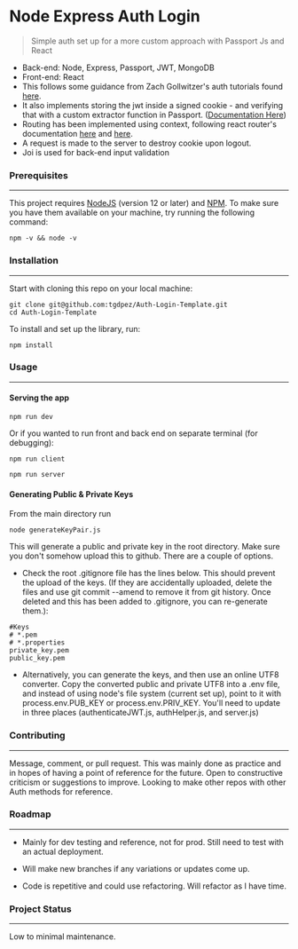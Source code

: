 # Node Express Auth Login

> Simple auth set up for a more custom approach with Passport Js and React

- Back-end: Node, Express, Passport, JWT, MongoDB
- Front-end: React
- This follows some guidance from Zach Gollwitzer's auth tutorials found [here](https://www.youtube.com/playlist?list=PLYQSCk-qyTW2ewJ05f_GKHtTIzjynDgjK).
- It also implements storing the jwt inside a signed cookie - and verifying that with a custom extractor function in Passport. ([Documentation Here](http://www.passportjs.org/packages/passport-jwt/))
- Routing has been implemented using context, following react router's documentation [here](https://reactrouter.com/web/example/auth-workflow) and [here](https://usehooks.com/useAuth/).
- A request is made to the server to destroy cookie upon logout.
- Joi is used for back-end input validation

### Prerequisites

---

This project requires [NodeJS](http://nodejs.org/) (version 12 or later) and [NPM](https://npmjs.org/). To make sure you have them available on your machine, try running the following command:

```
npm -v && node -v
```

### Installation

---

Start with cloning this repo on your local machine:

```
git clone git@github.com:tgdpez/Auth-Login-Template.git
cd Auth-Login-Template
```

To install and set up the library, run:

```
npm install
```

### Usage

---

#### Serving the app

```
npm run dev
```

Or if you wanted to run front and back end on separate terminal (for debugging):

```
npm run client
```

```
npm run server
```

#### Generating Public & Private Keys

From the main directory run

```
node generateKeyPair.js
```

This will generate a public and private key in the root directory. Make sure you don't somehow upload this to github. There are a couple of options.

- Check the root .gitignore file has the lines below. This should prevent the upload of the keys. (If they are accidentally uploaded, delete the files and use git commit --amend to remove it from git history. Once deleted and this has been added to .gitignore, you can re-generate them.):

```
#Keys
# *.pem
# *.properties
private_key.pem
public_key.pem
```

- Alternatively, you can generate the keys, and then use an online UTF8 converter. Copy the converted public and private UTF8 into a .env file, and instead of using node's file system (current set up), point to it with process.env.PUB_KEY or process.env.PRIV_KEY. You'll need to update in three places (authenticateJWT.js, authHelper.js, and server.js)

### Contributing

---

Message, comment, or pull request. This was mainly done as practice and in hopes of having a point of reference for the future. Open to constructive criticism or suggestions to improve. Looking to make other repos with other Auth methods for reference.

### Roadmap

---

- Mainly for dev testing and reference, not for prod. Still need to test with an actual deployment.

- Will make new branches if any variations or updates come up.

- Code is repetitive and could use refactoring. Will refactor as I have time.

### Project Status

---

Low to minimal maintenance.

